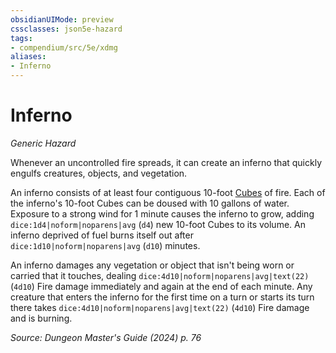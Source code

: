 ```yaml
---
obsidianUIMode: preview
cssclasses: json5e-hazard
tags:
- compendium/src/5e/xdmg
aliases:
- Inferno
---
```

# Inferno
*Generic Hazard*  

Whenever an uncontrolled fire spreads, it can create an inferno that quickly engulfs creatures, objects, and vegetation.

An inferno consists of at least four contiguous 10-foot [Cubes](/3-Mechanics/CLI/variant-rules/cube-area-of-effect-xphb.md) of fire. Each of the inferno's 10-foot Cubes can be doused with 10 gallons of water. Exposure to a strong wind for 1 minute causes the inferno to grow, adding `dice:1d4|noform|noparens|avg` (`d4`) new 10-foot Cubes to its volume. An inferno deprived of fuel burns itself out after `dice:1d10|noform|noparens|avg` (`d10`) minutes.

An inferno damages any vegetation or object that isn't being worn or carried that it touches, dealing `dice:4d10|noform|noparens|avg|text(22)` (`4d10`) Fire damage immediately and again at the end of each minute. Any creature that enters the inferno for the first time on a turn or starts its turn there takes `dice:4d10|noform|noparens|avg|text(22)` (`4d10`) Fire damage and is burning.

*Source: Dungeon Master's Guide (2024) p. 76*